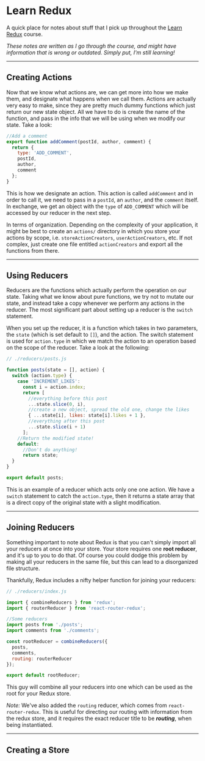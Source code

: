 # Learn Redux

A quick place for notes about stuff that I pick up throughout the [Learn Redux](learnredux.com) course.

_These notes are written as I go through the course, and might have information that is wrong or outdated. Simply put, I'm still learning!_

---

## Creating Actions

Now that we know what actions are, we can get more into how we make them, and designate what happens when we call them. Actions are actually very easy to make, since they are pretty much dummy functions which just return our new state object. All we have to do is create the name of the function, and pass in the info that we will be using when we modify our state. Take a look:

```js
//Add a comment
export function addComment(postId, author, comment) {
  return {
    type: 'ADD_COMMENT',
    postId,
    author,
    comment
  };
}
```

This is how we designate an action. This action is called `addComment` and in order to call it, we need to pass in a `postId`, an `author`, and the `comment` itself. In exchange, we get an object with the `type` of `ADD_COMMENT` which will be accessed by our reducer in the next step.

In terms of organization. Depending on the complexity of your application, it might be best to create an `actions/` directory in which you store your actions by scope, i.e. `storeActionCreators`, `userActionCreators`, etc. If not complex, just create one file entitled `actionCreators` and export all the functions from there.

---

## Using Reducers

Reducers are the functions which actually perform the operation on our state. Taking what we know about pure functions, we try not to mutate our state, and instead take a copy whenever we perform any actions in the reducer. The most significant part about setting up a reducer is the `switch` statement.

When you set up the reducer, it is a function which takes in two parameters, the `state` (which is set default to `[]`), and the action. The switch statement is used for `action.type` in which we match the action to an operation based on the scope of the reducer. Take a look at the following:

```js
// ./reducers/posts.js

function posts(state = [], action) {
  switch (action.type) {
    case 'INCREMENT_LIKES':
      const i = action.index;
      return [
        //everything before this post
        ...state.slice(0, i),
        //create a new object, spread the old one, change the likes
        { ...state[i], likes: state[i].likes + 1 },
        //everything after this post
        ...state.slice(i + 1)
      ];
    //Return the modified state!
    default:
      //Don't do anything!
      return state;
  }
}

export default posts;
```

This is an example of a reducer which acts only one one action. We have a `switch` statement to catch the `action.type`, then it returns a state array that is a direct copy of the original state with a slight modification.

---

## Joining Reducers

Something important to note about Redux is that you can't simply import all your reducers at once into your store. Your store requires one **root reducer**, and it's up to you to do that. Of course you could dodge this problem by making all your reducers in the same file, but this can lead to a disorganized file structure.

Thankfully, Redux includes a nifty helper function for joining your reducers:

```js
// ./reducers/index.js

import { combineReducers } from 'redux';
import { routerReducer } from 'react-router-redux';

//Some reducers
import posts from './posts';
import comments from './comments';

const rootReducer = combineReducers({
  posts,
  comments,
  routing: routerReducer
});

export default rootReducer;
```

This guy will combine all your reducers into one which can be used as the root for your Redux store. 

_Note:_ We've also added the `routing` reducer, which comes from `react-router-redux`. This is useful for directing our routing with information from the redux store, and it requires the exact reducer title to be **_routing_**, when being instantiated.

---

## Creating a Store

